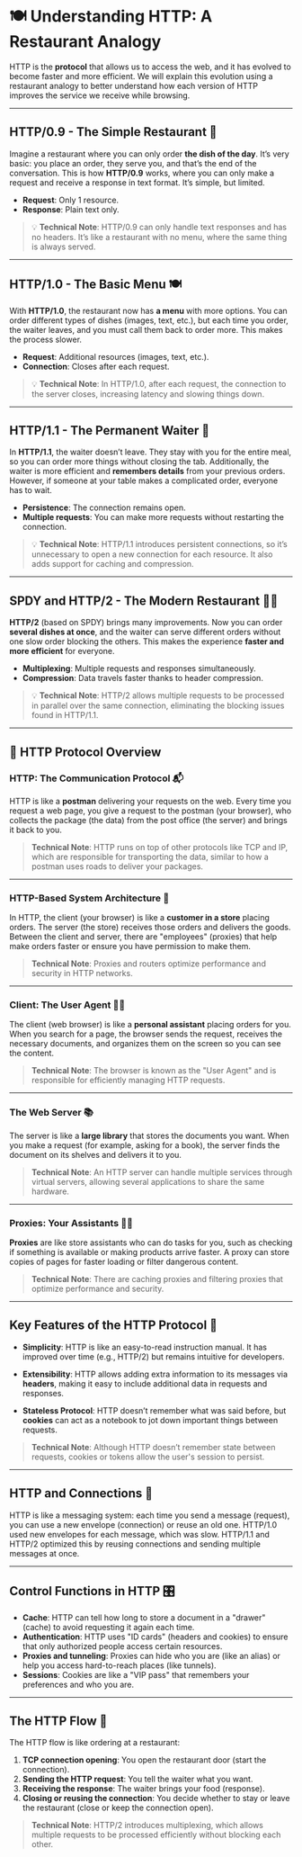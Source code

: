 # 🍽️ Understanding HTTP: A Restaurant Analogy

HTTP is the **protocol** that allows us to access the web, and it has evolved to become faster and more efficient. We will explain this evolution using a restaurant analogy to better understand how each version of HTTP improves the service we receive while browsing.

---

## HTTP/0.9 - The Simple Restaurant 🥄

Imagine a restaurant where you can only order **the dish of the day**. It’s very basic: you place an order, they serve you, and that’s the end of the conversation. This is how **HTTP/0.9** works, where you can only make a request and receive a response in text format. It’s simple, but limited.

- **Request**: Only 1 resource.
- **Response**: Plain text only.

> 💡 **Technical Note**: HTTP/0.9 can only handle text responses and has no headers. It’s like a restaurant with no menu, where the same thing is always served.

---

## HTTP/1.0 - The Basic Menu 🍽️

With **HTTP/1.0**, the restaurant now has **a menu** with more options. You can order different types of dishes (images, text, etc.), but each time you order, the waiter leaves, and you must call them back to order more. This makes the process slower.

- **Request**: Additional resources (images, text, etc.).
- **Connection**: Closes after each request.

> 💡 **Technical Note**: In HTTP/1.0, after each request, the connection to the server closes, increasing latency and slowing things down.

---

## HTTP/1.1 - The Permanent Waiter 🍴

In **HTTP/1.1**, the waiter doesn’t leave. They stay with you for the entire meal, so you can order more things without closing the tab. Additionally, the waiter is more efficient and **remembers details** from your previous orders. However, if someone at your table makes a complicated order, everyone has to wait.

- **Persistence**: The connection remains open.
- **Multiple requests**: You can make more requests without restarting the connection.

> 💡 **Technical Note**: HTTP/1.1 introduces persistent connections, so it’s unnecessary to open a new connection for each resource. It also adds support for caching and compression.

---

## SPDY and HTTP/2 - The Modern Restaurant 🍔🍟

**HTTP/2** (based on SPDY) brings many improvements. Now you can order **several dishes at once**, and the waiter can serve different orders without one slow order blocking the others. This makes the experience **faster and more efficient** for everyone.

- **Multiplexing**: Multiple requests and responses simultaneously.
- **Compression**: Data travels faster thanks to header compression.

> 💡 **Technical Note**: HTTP/2 allows multiple requests to be processed in parallel over the same connection, eliminating the blocking issues found in HTTP/1.1.

---

## 🚀 HTTP Protocol Overview

### HTTP: The Communication Protocol 📬

HTTP is like a **postman** delivering your requests on the web. Every time you request a web page, you give a request to the postman (your browser), who collects the package (the data) from the post office (the server) and brings it back to you.

> **Technical Note**: HTTP runs on top of other protocols like TCP and IP, which are responsible for transporting the data, similar to how a postman uses roads to deliver your packages.

---

### HTTP-Based System Architecture 🏢

In HTTP, the client (your browser) is like a **customer in a store** placing orders. The server (the store) receives those orders and delivers the goods. Between the client and server, there are "employees" (proxies) that help make orders faster or ensure you have permission to make them.

> **Technical Note**: Proxies and routers optimize performance and security in HTTP networks.

---

### Client: The User Agent 🕵️‍♂️

The client (web browser) is like a **personal assistant** placing orders for you. When you search for a page, the browser sends the request, receives the necessary documents, and organizes them on the screen so you can see the content.

> **Technical Note**: The browser is known as the "User Agent" and is responsible for efficiently managing HTTP requests.

---

### The Web Server 📚

The server is like a **large library** that stores the documents you want. When you make a request (for example, asking for a book), the server finds the document on its shelves and delivers it to you.

> **Technical Note**: An HTTP server can handle multiple services through virtual servers, allowing several applications to share the same hardware.

---

### Proxies: Your Assistants 👩‍💼

**Proxies** are like store assistants who can do tasks for you, such as checking if something is available or making products arrive faster. A proxy can store copies of pages for faster loading or filter dangerous content.

> **Technical Note**: There are caching proxies and filtering proxies that optimize performance and security.

---

## Key Features of the HTTP Protocol 🔑

- **Simplicity**: HTTP is like an easy-to-read instruction manual. It has improved over time (e.g., HTTP/2) but remains intuitive for developers.
  
- **Extensibility**: HTTP allows adding extra information to its messages via **headers**, making it easy to include additional data in requests and responses.

- **Stateless Protocol**: HTTP doesn’t remember what was said before, but **cookies** can act as a notebook to jot down important things between requests.

> **Technical Note**: Although HTTP doesn’t remember state between requests, cookies or tokens allow the user's session to persist.

---

## HTTP and Connections 🔄

HTTP is like a messaging system: each time you send a message (request), you can use a new envelope (connection) or reuse an old one. HTTP/1.0 used new envelopes for each message, which was slow. HTTP/1.1 and HTTP/2 optimized this by reusing connections and sending multiple messages at once.

---

## Control Functions in HTTP 🎛️

- **Cache**: HTTP can tell how long to store a document in a "drawer" (cache) to avoid requesting it again each time.
- **Authentication**: HTTP uses "ID cards" (headers and cookies) to ensure that only authorized people access certain resources.
- **Proxies and tunneling**: Proxies can hide who you are (like an alias) or help you access hard-to-reach places (like tunnels).
- **Sessions**: Cookies are like a "VIP pass" that remembers your preferences and who you are.

---

## The HTTP Flow 🍝

The HTTP flow is like ordering at a restaurant:

1. **TCP connection opening**: You open the restaurant door (start the connection).
2. **Sending the HTTP request**: You tell the waiter what you want.
3. **Receiving the response**: The waiter brings your food (response).
4. **Closing or reusing the connection**: You decide whether to stay or leave the restaurant (close or keep the connection open).

> **Technical Note**: HTTP/2 introduces multiplexing, which allows multiple requests to be processed efficiently without blocking each other.
